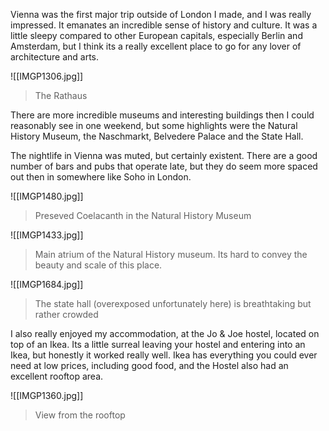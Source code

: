 Vienna was the first major trip outside of London I made, and I was really impressed. It emanates an incredible sense of history and culture. It was a little sleepy compared to other European capitals, especially Berlin and Amsterdam, but I think its a really excellent place to go for any lover of architecture and arts. 

![[IMGP1306.jpg]]
> The Rathaus

There are more incredible museums and interesting buildings then I could reasonably see in one weekend, but some highlights were the Natural History Museum, the Naschmarkt, Belvedere Palace and the State Hall.

The nightlife in Vienna was muted, but certainly existent. There are a good number of bars and pubs that operate late, but they do seem more spaced out then in somewhere like Soho in London.


![[IMGP1480.jpg]]
> Preseved Coelacanth in the Natural History Museum

![[IMGP1433.jpg]]
> Main atrium of the Natural History museum. Its hard to convey the beauty and scale of this place. 

![[IMGP1684.jpg]]
> The state hall (overexposed unfortunately here) is breathtaking but rather crowded

I also really enjoyed my accommodation, at the Jo & Joe hostel, located on top of an Ikea. Its a little surreal leaving your hostel and entering into an Ikea, but honestly it worked really well. Ikea has everything you could ever need at low prices, including good food, and the Hostel also had an excellent rooftop area. 

![[IMGP1360.jpg]]

> View from the rooftop


